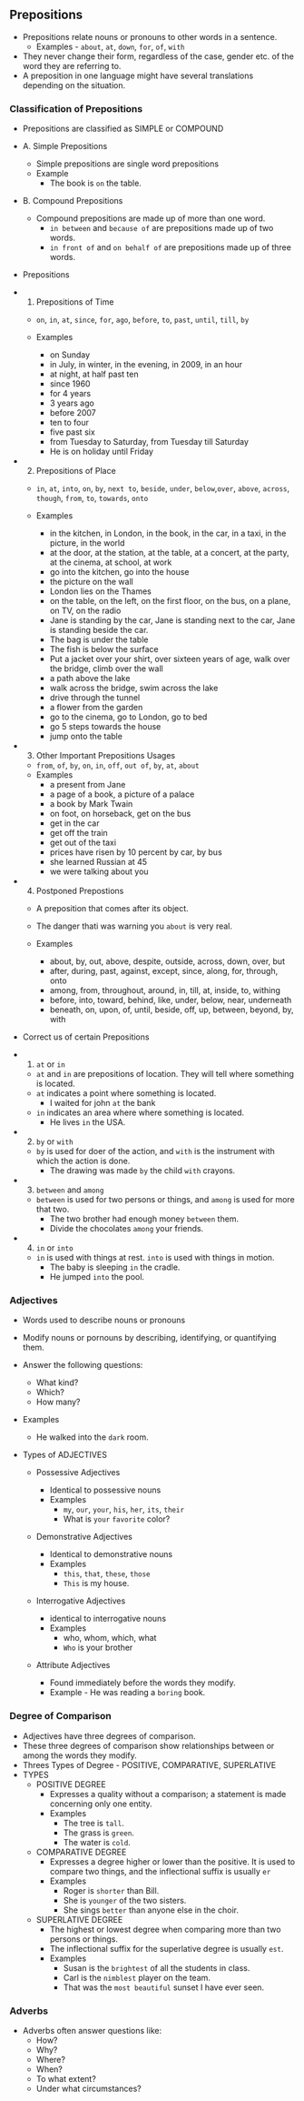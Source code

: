 ## Prepositions

- Prepositions relate nouns or pronouns to other words in a sentence.
  - Examples - `about`, `at`, `down`, `for`, `of`, `with`
- They never change their form, regardless of the case, gender etc. of the word they are referring to.
- A preposition in one language might have several translations depending on the situation.

### Classification of Prepositions

- Prepositions are classified as SIMPLE or COMPOUND

- A. Simple Prepositions
  - Simple prepositions are single word prepositions
  - Example
    - The book is `on` the table.
- B. Compound Prepositions

  - Compound prepositions are made up of more than one word.
    - `in between` and `because of` are prepositions made up of two words.
    - `in front of` and `on behalf of` are prepositions made up of three words.

- Prepositions

- 1. Prepositions of Time

  - `on`, `in`, `at`, `since`, `for`, `ago`, `before`, `to`, `past`, `until`, `till`, `by`
  - Examples

    - on Sunday
    - in July, in winter, in the evening, in 2009, in an hour
    - at night, at half past ten
    - since 1960
    - for 4 years
    - 3 years ago
    - before 2007
    - ten to four
    - five past six
    - from Tuesday to Saturday, from Tuesday till Saturday
    - He is on holiday until Friday

- 2. Prepositions of Place

  - `in`, `at`, `into`, `on`, `by`, `next to`, `beside`, `under`, `below`,`over`, `above`, `across`,
    `though`, `from`, `to`, `towards`, `onto`
  - Examples

    - in the kitchen, in London, in the book, in the car, in a taxi, in the picture, in the world
    - at the door, at the station, at the table, at a concert, at the party, at the cinema, at school, at work
    - go into the kitchen, go into the house
    - the picture on the wall
    - London lies on the Thames
    - on the table, on the left, on the first floor, on the bus, on a plane, on TV, on the radio
    - Jane is standing by the car, Jane is standing next to the car, Jane is standing beside the car.
    - The bag is under the table
    - The fish is below the surface
    - Put a jacket over your shirt, over sixteen years of age, walk over the bridge, climb over the wall
    - a path above the lake
    - walk across the bridge, swim across the lake
    - drive through the tunnel
    - a flower from the garden
    - go to the cinema, go to London, go to bed
    - go 5 steps towards the house
    - jump onto the table

- 3. Other Important Prepositions Usages

  - `from`, `of`, `by`, `on`, `in`, `off`, `out of`, `by`, `at`, `about`
  - Examples
    - a present from Jane
    - a page of a book, a picture of a palace
    - a book by Mark Twain
    - on foot, on horseback, get on the bus
    - get in the car
    - get off the train
    - get out of the taxi
    - prices have risen by 10 percent by car, by bus
    - she learned Russian at 45
    - we were talking about you

- 4. Postponed Prepostions

  - A preposition that comes after its object.
  - The danger thati was warning you `about` is very real.

  - Examples
    - about, by, out, above, despite, outside, across, down, over, but
    - after, during, past, against, except, since, along, for, through, onto
    - among, from, throughout, around, in, till, at, inside, to, withing
    - before, into, toward, behind, like, under, below, near, underneath
    - beneath, on, upon, of, until, beside, off, up, between, beyond, by, with

- Correct us of certain Prepositions
- 1. `at` or `in`

  - `at` and `in` are prepositions of location. They will tell where something is located.
  - `at` indicates a point where something is located.
    - I waited for john `at` the bank
  - `in` indicates an area where where something is located.
    - He lives `in` the USA.

- 2. `by` or `with`

  - `by` is used for doer of the action, and `with` is the instrument with which the action is done.
    - The drawing was made `by` the child `with` crayons.

- 3. `between` and `among`

  - `between` is used for two persons or things, and `among` is used for more that two.
    - The two brother had enough money `between` them.
    - Divide the chocolates `among` your friends.

- 4. `in` or `into`

  - `in` is used with things at rest. `into` is used with things in motion.
    - The baby is sleeping `in` the cradle.
    - He jumped `into` the pool.

### Adjectives

- Words used to describe nouns or pronouns
- Modify nouns or pornouns by describing, identifying, or quantifying them.
- Answer the following questions:
  - What kind?
  - Which?
  - How many?
- Examples

  - He walked into the `dark` room.

- Types of ADJECTIVES

  - Possessive Adjectives

    - Identical to possessive nouns
    - Examples
      - `my`, `our`, `your`, `his`, `her`, `its`, `their`
      - What is `your` `favorite` color?

  - Demonstrative Adjectives
    - Identical to demonstrative nouns
    - Examples
      - `this`, `that`, `these`, `those`
      - `This` is my house.
  - Interrogative Adjectives
    - identical to interrogative nouns
    - Examples
      - who, whom, which, what
      - `Who` is your brother
  - Attribute Adjectives
    - Found immediately before the words they modify.
    - Example - He was reading a `boring` book.

### Degree of Comparison

- Adjectives have three degrees of comparison.
- These three degrees of comparison show relationships between or among the words they modify.
- Threes Types of Degree - POSITIVE, COMPARATIVE, SUPERLATIVE
- TYPES
  - POSITIVE DEGREE
    - Expresses a quality without a comparison; a statement is made concerning only one entity.
    - Examples
      - The tree is `tall`.
      - The grass is `green`.
      - The water is `cold`.
  - COMPARATIVE DEGREE
    - Expresses a degree higher or lower than the positive. It is used to compare two things, and the
      inflectional suffix is usually `er`
    - Examples
      - Roger is `shorter` than Bill.
      - She is `younger` of the two sisters.
      - She sings `better` than anyone else in the choir.
  - SUPERLATIVE DEGREE
    - The highest or lowest degree when comparing more than two persons or things.
    - The inflectional suffix for the superlative degree is usually `est`.
    - Examples
      - Susan is the `brightest` of all the students in class.
      - Carl is the `nimblest` player on the team.
      - That was the `most beautiful` sunset I have ever seen.

### Adverbs

- Adverbs often answer questions like:
  - How?
  - Why?
  - Where?
  - When?
  - To what extent?
  - Under what circumstances?
